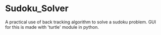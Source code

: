 # Sudoku_Solver
A practical use of back tracking algorithm to solve a sudoku problem. GUI for this is made with 'turtle' module in python.
